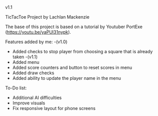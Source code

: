 v1.1

TicTacToe Project by Lachlan Mackenzie

The base of this project is based on a tutorial by Youtuber PortExe (https://youtu.be/yaPUl31nypk).

Features added by me:
-(v1.0)
  - Added checks to stop player from choosing a square that is already taken
-(v1.1)
  - Added menu
  - Added score counters and button to reset scores in menu
  - Added draw checks
  - Added ability to update the player name in the menu

To-Do list:
- Additional AI difficulties
- Improve visuals
- Fix responsive layout for phone screens